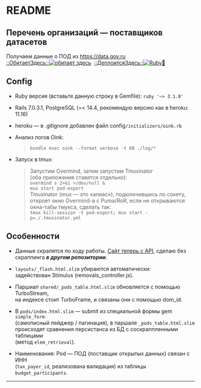 # README

## Перечень организаций — поставщиков датасетов

Получаем данные о ПОД из <https://data.gov.ru> \
[::ОбитаетЗдесь::![обитает здесь](https://img.shields.io/badge/heroku-%23430098.svg?style=for-the-badge&logo=heroku&logoColor=white)](https://pod-export7657651.herokuapp.com/)&nbsp;
[::ДеплоитсяЗдесь::![Ruby💎️️](https://github.com/JuPlutonic/pod-export7657651/actions/workflows/main.yml/badge.svg?branch=master&event=push)](https://github.com/JuPlutonic/pod-export7657651/actions/workflows/main.yml)

## Config

* Ruby версия (вставьте данную строку в Gemfile): `ruby '~> 3.1.0'`

* Rails 7.0.3.1, PostgreSQL (=< 14.4, рекомендую версию как в heroku: 11.16)

* heroku — в .gitignore добавлен файл config`/initializers/oink.rb`

* Анализ логов Oink:

  > `bundle exec oink --format verbose -t 60 ./log/*`

* Запуск в tmux:

  > Запустим Overmind, затем запустим Tmuxinator \
  > (оба приложения ставятся отдельно): \
  > `overmind s 2>&1 >/dev/null &` \
  > `mux start pod-export` \
  > Tmuxinator (mux — это «алиас»), подключившись по сокету, откроет окно
  > Overmind-а с Puma/RoR, если не открываются окна-табы тмукса, сделать так: \
  > `tmux kill-session -t pod-export; mux start -p=./.tmuxinator.yml`

## Особенности

* Данные скрапятся по ходу работы. <ins>Сайт теперь с API</ins>, сделаю без \
    скраппинга _**в другом репозитории**_.

* `layouts/_flash.html.slim` убираются автоматически: \
    задействован Stimulus (removals_controller.js).

* Паршиал `shared/_pods_table.html.slim` обновляется с помощью TurboStream, \
    на индексе стоит TurboFrame, и связаны они с помощью dom_id.

* В `pods/index.html.slim` — submit из специальной формы gem `simple_form` \
    (самописный пейджер / пагинация), в паршале `_pods_table.html.slim` \
    происходят сравнения персистанса из БД с соскраппленными таблицами \
    (метод `elem_retrieval`).

* Наименования:  Pod — ПОД (поставщик открытых данных) связан с ИНН \
    (`tax_payer_id`, реализована валидация) из таблицы `budget_participants`.

---
